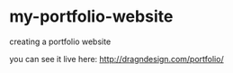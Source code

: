 # my-portfolio-website
creating a portfolio website

you can see it live here:
http://dragndesign.com/portfolio/

